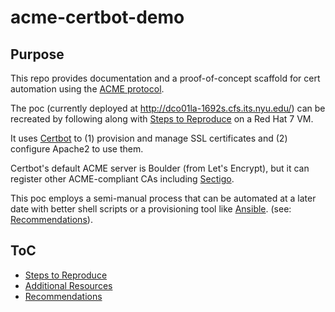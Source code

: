 # acme-certbot-demo

## Purpose

This repo provides documentation and a proof-of-concept scaffold for cert automation using the [ACME protocol](https://sectigo.com/resource-library/what-is-acme-protocol).

The poc (currently deployed at http://dco01la-1692s.cfs.its.nyu.edu/) can be recreated by following along with [Steps to Reproduce](docs/STEPS_TO_REPRODUCE.md) on a Red Hat 7 VM.

It uses [Certbot](https://certbot.eff.org/) to (1) provision and manage SSL certificates and (2) configure Apache2 to use them.

Certbot's default ACME server is Boulder (from Let's Encrypt), but it can register other ACME-compliant CAs including [Sectigo](https://sectigo.com/).

This poc employs a semi-manual process that can be automated at a later date with better shell scripts or a provisioning tool like [Ansible](https://www.ansible.com/). (see: [Recommendations](docs/RECOMMENDATIONS.md)).

## ToC
- [Steps to Reproduce](docs/STEPS_TO_REPRODUCE.md)
- [Additional Resources](docs/RESOURCES.md)
- [Recommendations](docs/RECOMMENDATIONS.md)
